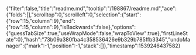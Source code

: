 {"filter":false,"title":"readme.md","tooltip":"/198867/readme.md","ace":{"folds":[],"scrolltop":0,"scrollleft":0,"selection":{"start":{"row":15,"column":9},"end":{"row":15,"column":9},"isBackwards":false},"options":{"guessTabSize":true,"useWrapMode":false,"wrapToView":true},"firstLineState":0},"hash":"73b09a380fba4c358536426e9b329b785ffb3345","undoManager":{"mark":-1,"position":-1,"stack":[]},"timestamp":1539246437582}